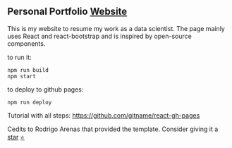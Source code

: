 
<h2>
  Personal Portfolio
  <a href="https://gustavo-luz.github.io/portfolio-react/" target="_blank">Website</a>
</h2>

This is my website to resume my work as a data scientist.
The page mainly uses React and react-bootstrap and is inspired by open-source components.

to run it:

```
npm run build
npm start
```

to deploy to github pages:

```
npm run deploy
```

Tutorial with all steps: https://github.com/gitname/react-gh-pages

Cedits to Rodrigo Arenas that provided the template.
Consider giving it a 
[star](https://github.com/rodrigo-arenas/portfolio/stargazers) [⭐](https://github.com/rodrigo-arenas/portfolio/stargazers)

